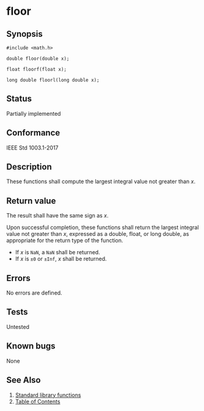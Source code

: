 # floor

## Synopsis

`#include <math.h>`

`double floor(double x);`

`float floorf(float x);`

`long double floorl(long double x);`

## Status

Partially implemented

## Conformance

IEEE Std 1003.1-2017

## Description

These functions shall compute the largest integral value not greater than _x_.

## Return value

The result shall have the same sign as _x_.

Upon successful completion, these functions shall return the largest integral value not greater than _x_, expressed as a
double, float, or long double, as appropriate for the return type of the function.

* If _x_ is `NaN`, a `NaN` shall be returned.
* If _x_ is `±0` or `±Inf`, _x_ shall be returned.

## Errors

No errors are defined.

## Tests

Untested

## Known bugs

None

## See Also

1. [Standard library functions](../index.md)
2. [Table of Contents](../../../index.md)
